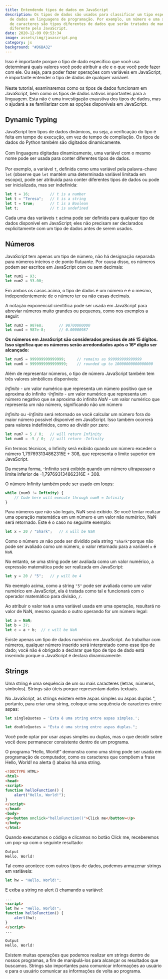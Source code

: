 ```yaml
---
title: Entendendo tipos de dados em JavaScript
description: Os tipos de dados são usados ​​para classificar um tipo específico
  de dados em linguagens de programação. Por exemplo, um número e uma sequência
  de caracteres são tipos diferentes de dados que serão tratados de maneira
  diferente pelo JavaScript.
date: 2020-12-09 09:53:34
image: assets/img/javascript.png
category: js
background: "#D6BA32"
---
```

Isso é importante porque o tipo de dado específico que você usa determinará quais valores você pode atribuir a ele e o que você pode fazer com ele. Ou seja, para poder fazer operações com variáveis ​​em JavaScript, é importante entender o tipo de dados de qualquer variável.\
\
Neste tutorial, examinaremos como os tipos de dados funcionam em JavaScript, bem como os tipos de dados nativos importantes para a linguagem. Esta não é uma investigação exaustiva dos tipos de dados, mas o ajudará a se familiarizar com as opções disponíveis em JavaScript.

## Dynamic Typing

JavaScript tem tipos de dados dinâmicos, ou seja, a verificação do tipo é feita em tempo de execução, em vez de tempo de compilação. Os tipos de dados do Python também são digitados dinamicamente. \
\
Com linguagens digitadas dinamicamente, uma variável com o mesmo nome pode ser usada para conter diferentes tipos de dados. \
\
Por exemplo, a variável `t`, definida como uma variável pela palavra-chave `let` (observe que `let` mantém uma determinada variável limitada em escopo), pode ser atribuída para conter diferentes tipos de dados ou pode ser inicializada, mas ser indefinida:

```javascript
let t = 16;         // t is a number
let t = "Teresa";   // t is a string
let t = true;       // t is a Boolean
let t;              // t is undefined
```

Cada uma das variáveis `t` acima pode ser definida para qualquer tipo de dados disponível em JavaScript; eles não precisam ser declarados explicitamente com um tipo de dados antes de serem usados.

## Números

JavaScript tem apenas um tipo de número, não há designação separada para números inteiros e de ponto flutuante. Por causa disso, os números podem ser escritos em JavaScript com ou sem decimais:

```javascript
let num1 = 93;
let num2 = 93.00;
```

Em ambos os casos acima, o tipo de dados é um número e é o mesmo, independentemente de o número ter ou não casas decimais.

A notação exponencial científica pode ser usada em JavaScript para abreviar números muito grandes ou pequenos, como nos exemplos a seguir:

```javascript
let num3 = 987e8;       // 98700000000
let num4 = 987e-8;      // 0.00000987
```

**Os números em JavaScript são considerados precisos de até 15 dígitos. Isso significa que os números serão arredondados após o 16º dígito ser alcançado:**

```javascript
let num5 = 999999999999999;     // remains as 999999999999999
let num6 = 9999999999999999;    // rounded up to 10000000000000000
```

Além de representar números, o tipo de número JavaScript também tem três valores simbólicos disponíveis:

*Infinito* - um valor numérico que representa um número positivo que se aproxima do infinito
*\-Infinito* - um valor numérico que representa um número negativo que se aproxima do infinito
*NaN* - um valor numérico que representa um não número, significando não um número

*Infinito* ou *\-Infinito* será retornado se você calcular um número fora do maior número possível disponível em JavaScript. Isso também ocorrerá para valores indefinidos, como ao dividir por zero:

```javascript
let num7 = 5 / 0;   // will return Infinity
let num8 = -5 / 0;  // will return -Infinity
```

Em termos técnicos, o Infinity será exibido quando um número exceder o número 1,797693134862315E + 308, que representa o limite superior em JavaScript.

Da mesma forma, -Infinito será exibido quando um número ultrapassar o limite inferior de -1,797693134862316E + 308.

O número Infinity também pode ser usado em loops:

```javascript
while (num9 != Infinity) {
    // Code here will execute through num9 = Infinity
}
```

Para números que não são legais, NaN será exibido. Se você tentar realizar uma operação matemática em um número e um valor não numérico, NaN será retornado. Este é o caso no seguinte exemplo:

```javascript
let x = 20 / "Shark";   // x will be NaN
```

Como o número `20` não pode ser dividido pela string `"Shark"`porque não pode ser avaliado como um número, o valor retornado para a variável `x` é `NaN`.

No entanto, se uma string pode ser avaliada como um valor numérico, a expressão matemática pode ser realizada em JavaScript:

```javascript
let y = 20 / "5";   // y will be 4
```

No exemplo acima, como a string `"5"` pode ser avaliada como um valor numérico em JavaScript, ela é tratada como tal e funcionará com o operador matemático para divisão, `/`.

Ao atribuir o valor `NaN` a uma variável usada em uma operação, resultará no valor de NaN, mesmo quando o outro operando for um número legal:

```javascript
let a = NaN;
let b = 37;
let c = a + b;  // c will be NaN
```

Existe apenas um tipo de dados numérico em JavaScript. Ao trabalhar com números, qualquer número inserido será interpretado como esse tipo de dado; você não é obrigado a declarar que tipo de tipo de dado está inserindo porque o JavaScript é declara dinamicamente.



## Strings

Uma string é uma sequência de um ou mais caracteres (letras, números, símbolos). Strings são úteis porque representam dados textuais.

No JavaScript, as strings existem entre aspas simples ou aspas duplas ", portanto, para criar uma string, coloque uma sequência de caracteres entre aspas:

```javascript
let singleQuotes = 'Esta é uma string entre aspas simples.';
```

```javascript
let doubleQuotes = "Esta é uma string entre aspas duplas.";
```

Você pode optar por usar aspas simples ou duplas, mas o que decidir sobre você deve permanecer consistente dentro de um programa.

O programa “Hello, World!” demonstra como uma string pode ser usada em programação de computador, como os caracteres que compõem a frase Hello, World! no alerta () abaixo há uma string.

```html
<!DOCTYPE HTML>
<html>
<head>
<script>
function helloFunction() {
    alert("Hello, World!");
}
</script>
</head>
<body>
<p><button onclick="helloFunction()">Click me</button></p>
</body>
</html>
```

Quando executamos o código e clicamos no botão Click me, receberemos um pop-up com o seguinte resultado:

```javascript
Output
Hello, World!
```

Tal como acontece com outros tipos de dados, podemos armazenar strings em variáveis:

```javascript
let hw = "Hello, World!";
```

E exiba a string no alert () chamando a variável:

```html
...
<script>
let hw = "Hello, World!";
function helloFunction() {
    alert(hw);
}
</script>
...
```

```javascript
Output
Hello, World!
```

Existem muitas operações que podemos realizar em strings dentro de nossos programas, a fim de manipulá-los para alcançar os resultados que buscamos. Strings são importantes para comunicar informações ao usuário e para o usuário comunicar as informações de volta ao programa.